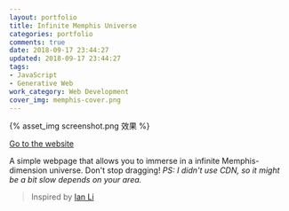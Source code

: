 ```yaml
---
layout: portfolio
title: Infinite Memphis Universe
categories: portfolio
comments: true
date: 2018-09-17 23:44:27
updated: 2018-09-17 23:44:27
tags:
- JavaScript
- Generative Web
work_category: Web Development
cover_img: memphis-cover.png
---
```


{% asset_img screenshot.png 效果 %}

[Go to the website](http://andiechu.com/showcases/infinite-memphis-universe/)

A simple webpage that allows you to immerse in a infinite Memphis-dimension universe. Don't stop dragging! *PS: I didn't use CDN, so it might be a bit slow depends on your area.*

> Inspired by [Ian Li](http://ianli.github.io/jquery-infinite-drag/)